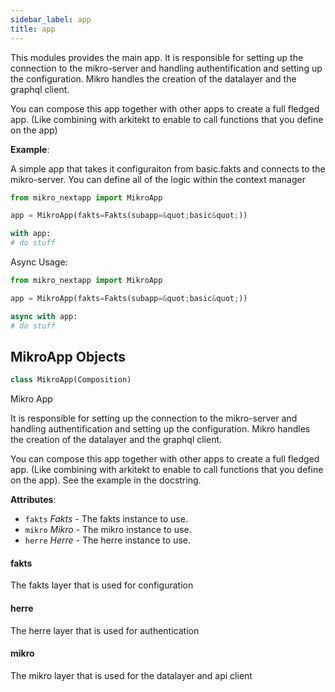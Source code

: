```yaml
---
sidebar_label: app
title: app
---
```


This modules provides the main app. It is responsible for setting up the connection to the mikro-server and
handling authentification and setting up the configuration. Mikro handles the creation of the datalayer and
the graphql client.

You can compose this app together with other apps to create a full fledged app. (Like combining with
arkitekt to enable to call functions that you define on the app)

**Example**:

A simple app that takes it configuraiton from basic.fakts and connects to the mikro-server.
You can define all of the logic within the context manager

```python
from mikro_nextapp import MikroApp

app = MikroApp(fakts=Fakts(subapp=&quot;basic&quot;))

with app:
# do stuff

```

Async Usage:

```python
from mikro_nextapp import MikroApp

app = MikroApp(fakts=Fakts(subapp=&quot;basic&quot;))

async with app:
# do stuff

```

## MikroApp Objects

```python
class MikroApp(Composition)
```

Mikro App

It is responsible for setting up the connection to the mikro-server and
handling authentification and setting up the configuration. Mikro handles the creation of the datalayer and
the graphql client.

You can compose this app together with other apps to create a full fledged app. (Like combining with
arkitekt to enable to call functions that you define on the app). See the example in the docstring.

**Attributes**:

- `fakts` _Fakts_ - The fakts instance to use.
- `mikro` _Mikro_ - The mikro instance to use.
- `herre` _Herre_ - The herre instance to use.

#### fakts

The fakts layer that is used for configuration

#### herre

The herre layer that is used for authentication

#### mikro

The mikro layer that is used for the datalayer and
api client

